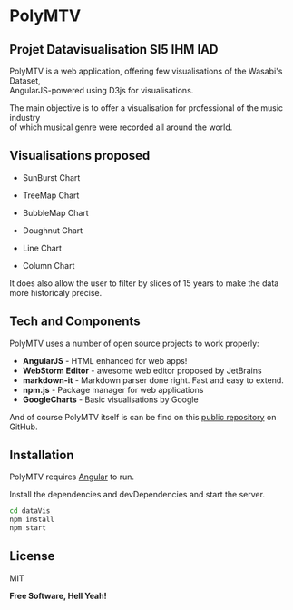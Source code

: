 # PolyMTV
## Projet Datavisualisation SI5 IHM IAD

PolyMTV is a web application, offering few visualisations of the Wasabi's Dataset,  
AngularJS-powered using D3js for visualisations.

The main objective is to offer a visualisation for professional of the music industry  
of which musical genre were recorded all around the world.

## Visualisations proposed

- SunBurst Chart
- TreeMap Chart
- BubbleMap Chart


- Doughnut Chart
- Line Chart
- Column Chart

It does also allow the user to filter by slices of 15 years to make the data more 
historicaly precise.

## Tech and Components

PolyMTV uses a number of open source projects to work properly:

- **AngularJS** - HTML enhanced for web apps!
- **WebStorm Editor** - awesome web editor proposed by JetBrains
- **markdown-it** - Markdown parser done right. Fast and easy to extend.
- **npm.js** - Package manager for web applications
- **GoogleCharts** - Basic visualisations by Google

And of course PolyMTV itself is can be find on this [public repository](https://github.com/EschimeseAlexis/dataVis) on GitHub.

## Installation

PolyMTV requires [Angular](https://angularjs.org) to run.

Install the dependencies and devDependencies and start the server.

```sh
cd dataVis
npm install
npm start
```

## License

MIT

**Free Software, Hell Yeah!**
